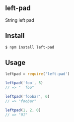 ## left-pad

String left pad

## Install

```bash
$ npm install left-pad
```

## Usage

```js
leftpad = require('left-pad')

leftpad('foo', 5)
// => "  foo"

leftpad('foobar', 6)
// => "foobar"

leftpad(1, 2, 0)
// => "01"
```
